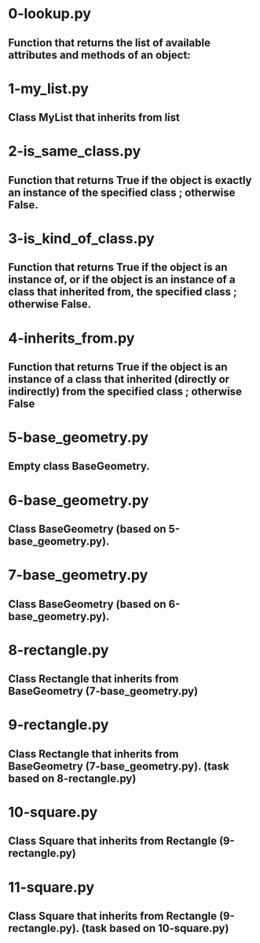 # 0-lookup.py
## Function that returns the list of available attributes and methods of an object:

# 1-my_list.py
## Class MyList that inherits from list

# 2-is_same_class.py
## Function that returns True if the object is exactly an instance of the specified class ; otherwise False.

# 3-is_kind_of_class.py
## Function that returns True if the object is an instance of, or if the object is an instance of a class that inherited from, the specified class ; otherwise False.

# 4-inherits_from.py
## Function that returns True if the object is an instance of a class that inherited (directly or indirectly) from the specified class ; otherwise False

# 5-base_geometry.py
## Empty class BaseGeometry.

# 6-base_geometry.py
## Class BaseGeometry (based on 5-base_geometry.py).

# 7-base_geometry.py
## Class BaseGeometry (based on 6-base_geometry.py).

# 8-rectangle.py
## Class Rectangle that inherits from BaseGeometry (7-base_geometry.py)

# 9-rectangle.py
## Class Rectangle that inherits from BaseGeometry (7-base_geometry.py). (task based on 8-rectangle.py)

# 10-square.py
## Class Square that inherits from Rectangle (9-rectangle.py)

# 11-square.py
## Class Square that inherits from Rectangle (9-rectangle.py). (task based on 10-square.py)

